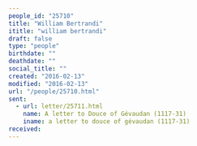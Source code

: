 ```yaml
---
people_id: "25710"
title: "William Bertrandi"
ititle: "william bertrandi"
draft: false
type: "people"
birthdate: ""
deathdate: ""
social_title: ""
created: "2016-02-13"
modified: "2016-02-13"
url: "/people/25710.html"
sent:
  - url: letter/25711.html
    name: A letter to Douce of Gévaudan (1117-31)
    iname: a letter to douce of gévaudan (1117-31)
received:
---
```

